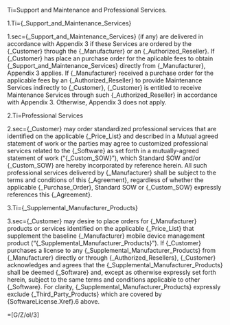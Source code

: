 Ti=Support and Maintenance and Professional Services. 

1.Ti={_Support_and_Maintenance_Services}

1.sec={_Support_and_Maintenance_Services} (if any) are delivered in accordance with Appendix 3 if these Services are ordered by the {_Customer} through the {_Manufacturer} or an {_Authorized_Reseller}.  If {_Customer} has place an purchase order for the aplicable fees to obtain {_Support_and_Maintenance_Services} directly from {_Manufacturer}, Appendix 3 applies.  If {_Manufacturer} received a purchase order for  the applicable fees by an {_Authorized_Reseller} to provide Maintenance Services indirectly to {_Customer}, {_Customer} is entitled to receive Maintenance Services through such {_Authorized_Reseller} in accordance with Appendix 3.  Otherwise, Appendix 3 does not apply.

2.Ti=Professional Services

2.sec={_Customer} may order standardized professional services that are identified on the applicable {_Price_List} and described in a Mutual agreed statement of work or the parties may agree to customized professional services related to the {_Software} as set forth in a mutually-agreed statement of work (“{_Custom_SOW}”), which Standard SOW and/or {_Custom_SOW} are hereby incorporated by reference herein.  All such professional services delivered by {_Manufacturer} shall be subject to the terms and conditions of this {_Agreement}, regardless of whether the applicable {_Purchase_Order}, Standard SOW or {_Custom_SOW} expressly references this {_Agreement}.

3.Ti={_Supplemental_Manufacturer_Products}

3.sec={_Customer} may desire to place orders for {_Manufacturer} products or services identified on the applicable {_Price_List} that supplement the baseline {_Manufacturer} mobile device management product (“{_Supplemental_Manufacturer_Products}”).  If {_Customer} purchases a license to any {_Supplemental_Manufacturer_Products} from {_Manufacturer} directly or through {_Authorized_Resellers}, {_Customer} acknowledges and agrees that the {_Supplemental_Manufacturer_Products} shall be deemed {_Software} and, except as otherwise expressly set forth herein, subject to the same terms and conditions applicable to other {_Software}.  For clarity, {_Supplemental_Manufacturer_Products} expressly exclude {_Third_Party_Products} which are covered by {SoftwareLicense.Xref}.6 above.

=[G/Z/ol/3]
